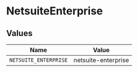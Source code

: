 # NetsuiteEnterprise


## Values

| Name                  | Value                 |
| --------------------- | --------------------- |
| `NETSUITE_ENTERPRISE` | netsuite-enterprise   |